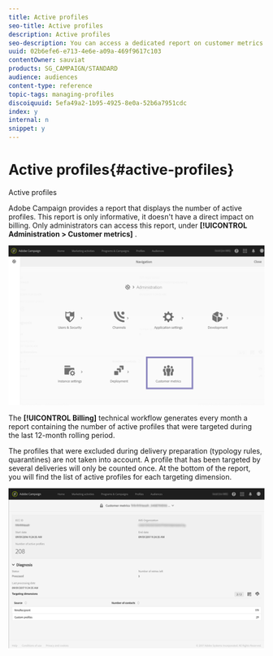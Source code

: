 ```yaml
---
title: Active profiles
seo-title: Active profiles
description: Active profiles
seo-description: You can access a dedicated report on customer metrics and visualize active profiles in your Campaign database.
uuid: 02b6efe6-e713-4e6e-a09a-469f9617c103
contentOwner: sauviat
products: SG_CAMPAIGN/STANDARD
audience: audiences
content-type: reference
topic-tags: managing-profiles
discoiquuid: 5efa49a2-1b95-4925-8e0a-52b6a7951cdc
index: y
internal: n
snippet: y
---
```


# Active profiles{#active-profiles}

Active profiles

Adobe Campaign provides a report that displays the number of active profiles. This report is only informative, it doesn't have a direct impact on billing. Only administrators can access this report, under **[!UICONTROL Administration > Customer metrics]** . 

![](assets/audience_active_profiles1.png)

The **[!UICONTROL Billing]** technical workflow generates every month a report containing the number of active profiles that were targeted during the last 12-month rolling period.

The profiles that were excluded during delivery preparation (typology rules, quarantines) are not taken into account. A profile that has been targeted by several deliveries will only be counted once. At the bottom of the report, you will find the list of active profiles for each targeting dimension.

![](assets/audience_active_profiles2.png)

